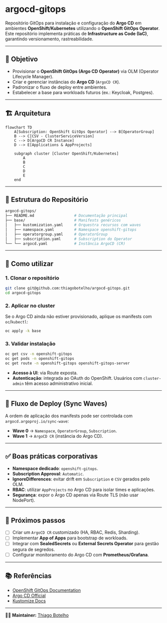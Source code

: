 # argocd-gitops

Repositório GitOps para instalação e configuração do **Argo CD** em ambientes **OpenShift/Kubernetes** utilizando o **OpenShift GitOps Operator**.  
Este repositório implementa práticas de **Infrastructure as Code (IaC)**, garantindo versionamento, rastreabilidade.

---

## 📌 Objetivo

- Provisionar o **OpenShift GitOps (Argo CD Operator)** via OLM (Operator Lifecycle Manager).  
- Criar e gerenciar instâncias do **Argo CD** (`ArgoCD CR`).  
- Padronizar o fluxo de deploy entre ambientes.  
- Estabelecer a base para workloads futuros (ex.: Keycloak, Postgres).  

---

## 🏗️ Arquitetura

```mermaid
flowchart TD
    A[Subscription: OpenShift GitOps Operator] --> B[OperatorGroup]
    B --> C[CSV - ClusterServiceVersion]
    C --> D[ArgoCD CR Instance]
    D --> E[Applications & AppProjects]

    subgraph cluster [Cluster OpenShift/Kubernetes]
        A
        B
        C
        D
        E
    end
```

---

## 📂 Estrutura do Repositório

```bash
argocd-gitops/
├── README.md                  # Documentação principal
├── base/                      # Manifests genéricos
│   ├── kustomization.yaml     # Orquestra recursos com waves
│   ├── namespace.yaml         # Namespace openshift-gitops
│   ├── operatorgroup.yaml     # OperatorGroup
│   ├── subscription.yaml      # Subscription do Operator
└── └── argocd.yaml            # Instância ArgoCD (CR)

```

---

## 🚀 Como utilizar

### 1. Clonar o repositório
```bash
git clone git@github.com:thiagobotelho/argocd-gitops.git
cd argocd-gitops
```

### 2. Aplicar no cluster
Se o Argo CD ainda não estiver provisionado, aplique os manifests com `oc`/`kubectl`:

```bash
oc apply -k base
```

### 3. Validar instalação
```bash
oc get csv -n openshift-gitops
oc get pods -n openshift-gitops
oc get route -n openshift-gitops openshift-gitops-server
```

- **Acesso à UI**: via Route exposta.  
- **Autenticação**: integrada ao OAuth do OpenShift. Usuários com `cluster-admin` têm acesso administrativo inicial.  

---

## 🔄 Fluxo de Deploy (Sync Waves)

A ordem de aplicação dos manifests pode ser controlada com `argocd.argoproj.io/sync-wave`:

- **Wave 0** → `Namespace`, `OperatorGroup`, `Subscription`.  
- **Wave 1** → `ArgoCD CR` (instância do Argo CD).  

---

## ✅ Boas práticas corporativas

- **Namespace dedicado**: `openshift-gitops`.  
- **Subscription Approval**: `Automatic`.  
- **IgnoreDifferences**: evitar drift em `Subscription` e `CSV` gerados pelo OLM.  
- **RBAC**: utilizar `AppProjects` no Argo CD para isolar times e aplicações.  
- **Segurança**: expor o Argo CD apenas via Route TLS (não usar NodePort).  

---

## 🔮 Próximos passos

- [ ] Criar um `ArgoCD CR` customizado (HA, RBAC, Redis, Sharding).  
- [ ] Implementar **App of Apps** para bootstrap de workloads.  
- [ ] Integrar com **SealedSecrets** ou **External Secrets Operator** para gestão segura de segredos.  
- [ ] Configurar monitoramento do Argo CD com **Prometheus/Grafana**.  

---

## 📚 Referências

- [OpenShift GitOps Documentation](https://docs.openshift.com/container-platform/latest/cicd/gitops/understanding-openshift-gitops.html)  
- [Argo CD Official](https://argo-cd.readthedocs.io/en/stable/)  
- [Kustomize Docs](https://kubectl.docs.kubernetes.io/guides/introduction/kustomize/)  

---

👨‍💻 **Maintainer:** [Thiago Botelho](https://github.com/thiagobotelho)
